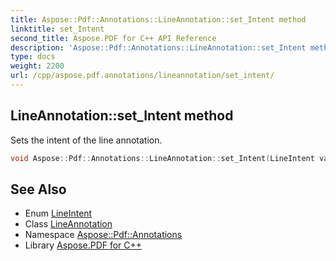 ```yaml
---
title: Aspose::Pdf::Annotations::LineAnnotation::set_Intent method
linktitle: set_Intent
second_title: Aspose.PDF for C++ API Reference
description: 'Aspose::Pdf::Annotations::LineAnnotation::set_Intent method. Sets the intent of the line annotation in C++.'
type: docs
weight: 2200
url: /cpp/aspose.pdf.annotations/lineannotation/set_intent/
---
```

## LineAnnotation::set_Intent method


Sets the intent of the line annotation.

```cpp
void Aspose::Pdf::Annotations::LineAnnotation::set_Intent(LineIntent value)
```

## See Also

* Enum [LineIntent](../../lineintent/)
* Class [LineAnnotation](../)
* Namespace [Aspose::Pdf::Annotations](../../)
* Library [Aspose.PDF for C++](../../../)
